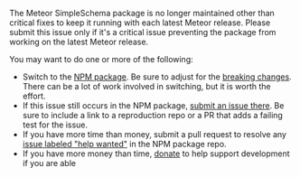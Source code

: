 The Meteor SimpleSchema package is no longer maintained other than critical fixes to keep it running with each latest Meteor release. Please submit this issue only if it's a critical issue preventing the package from working on the latest Meteor release.

You may want to do one or more of the following:

- Switch to the [NPM package](https://github.com/aldeed/simple-schema-js). Be sure to adjust for the [breaking changes](https://github.com/aldeed/meteor-simple-schema/blob/master/CHANGELOG.md#200). There can be a lot of work involved in switching, but it is worth the effort.
- If this issue still occurs in the NPM package, [submit an issue there](https://github.com/aldeed/simple-schema-js/issues). Be sure to include a link to a reproduction repo or a PR that adds a failing test for the issue.
- If you have more time than money, submit a pull request to resolve any [issue labeled "help wanted"](https://github.com/aldeed/simple-schema-js/issues?q=is%3Aissue+is%3Aopen+label%3A%22help+wanted%22) in the NPM package repo.
- If you have more money than time, [donate](https://opencollective.com/simple-schema-js/donate) to help support development if you are able
